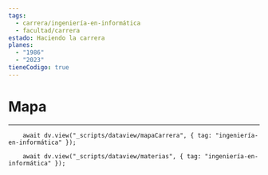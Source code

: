 ```yaml
---
tags:
  - carrera/ingeniería-en-informática
  - facultad/carrera
estado: Haciendo la carrera
planes:
  - "1986"
  - "2023"
tieneCodigo: true
---
```

# Mapa
---
```dataviewjs
    await dv.view("_scripts/dataview/mapaCarrera", { tag: "ingeniería-en-informática" });
```

```dataviewjs
    await dv.view("_scripts/dataview/materias", { tag: "ingeniería-en-informática" });
```